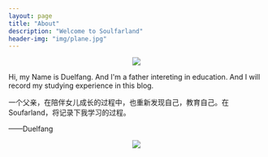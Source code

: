 ```yaml
---
layout: page
title: "About"
description: "Welcome to Soulfarland"
header-img: "img/plane.jpg"
---
```


<center>
    <p><img src="http://oa0rgcr6l.bkt.clouddn.com/soulfar-small.jpg" align="center"></p>
</center>

Hi, my Name is Duelfang. And I'm a father intereting in education. And I will record my studying experience in this blog. 

一个父亲，在陪伴女儿成长的过程中，也重新发现自己，教育自己。在Soufarland，将记录下我学习的过程。

——Duelfang




<center>
    <p><img src="http://dreamofbook.qiniudn.com/hacker.png" align="center"></p>
</center>
